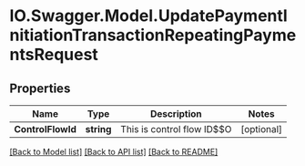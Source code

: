 # IO.Swagger.Model.UpdatePaymentInitiationTransactionRepeatingPaymentsRequest
## Properties

Name | Type | Description | Notes
------------ | ------------- | ------------- | -------------
**ControlFlowId** | **string** | This is control flow ID$$O | [optional] 

[[Back to Model list]](../README.md#documentation-for-models) [[Back to API list]](../README.md#documentation-for-api-endpoints) [[Back to README]](../README.md)

